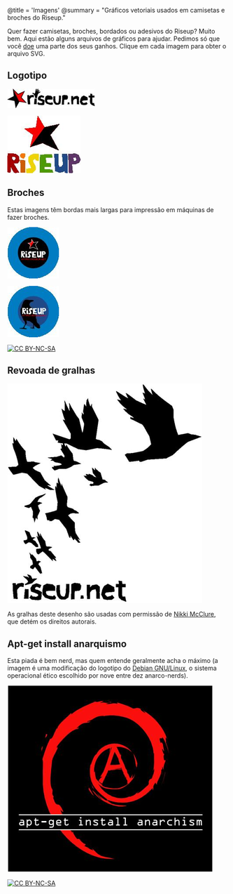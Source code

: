 @title = 'Imagens'
@summary = "Gráficos vetoriais usados em camisetas e broches do Riseup."

Quer fazer camisetas, broches, bordados ou adesivos do Riseup? Muito bem. Aqui estão alguns arquivos de gráficos para ajudar. Pedimos só que você [doe](https://riseup.net/pt/donate) uma parte dos seus ganhos. Clique em cada imagem para obter o arquivo SVG.

## Logotipo

[![riseup.net-inline_medium.jpg](riseup.net-inline_medium.jpg)](riseup.net-inline.svg)

[![riseup-rainbow_medium.jpg](riseup-rainbow_medium.jpg)](riseup-rainbow.svg)

## Broches

Estas imagens têm bordas mais largas para impressão em máquinas de fazer broches.

[![button-star_large.jpg](button-star_large.jpg)](button-star.svg)

[![button-crow_large.jpg](button-crow_large.jpg)](button-crow.svg)

[![CC BY-NC-SA](/assets/images/creative-commons-80x15.png)](https://creativecommons.org/licenses/by-nc-sa/3.0/)

## Revoada de gralhas

[![mcclure-crows_large.jpg](mcclure-crows_large.jpg)](mcclure-crows.svg)

As gralhas deste desenho são usadas com permissão de [Nikki McClure](http://www.nikkimcclure.com), que detém os direitos autorais.

## Apt-get install anarquismo

Esta piada é bem nerd, mas quem entende geralmente acha o máximo (a imagem é uma modificação do logotipo do [Debian GNU/Linux](https://debian.org), o sistema operacional ético escolhido por nove entre dez anarco-nerds).

[![apt-get-install-anarchism_large.jpg](apt-get-install-anarchism_large.jpg)](apt-get-install-anarchism.svg)

[![CC BY-NC-SA](/assets/images/creative-commons-80x15.png)](https://creativecommons.org/licenses/by-nc-sa/3.0/)
